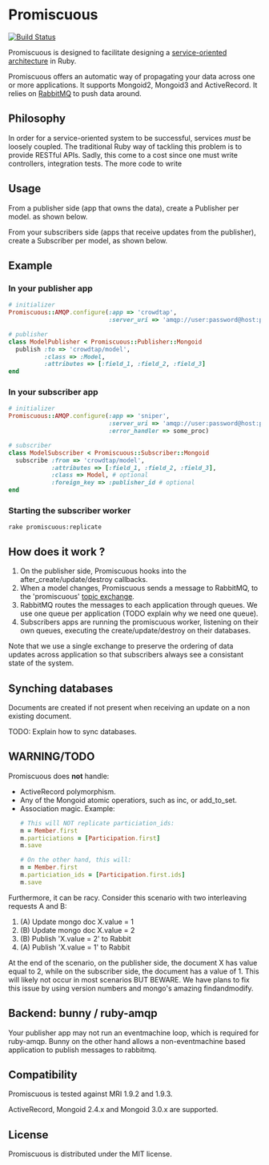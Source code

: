 Promiscuous
===========

[![Build Status](https://secure.travis-ci.org/crowdtap/promiscuous.png?branch=master)](https://secure.travis-ci.org/crowdtap/promiscuous)

Promiscuous is designed to facilitate designing a
[service-oriented architecture](http://en.wikipedia.org/wiki/Service-oriented_architecture)
in Ruby.

Promiscuous offers an automatic way of propagating your data across one or more
applications. It supports Mongoid2, Mongoid3 and ActiveRecord.
It relies on [RabbitMQ](http://www.rabbitmq.com/) to push data around.

Philosophy
----------

In order for a service-oriented system to be successful, services *must* be loosely coupled.
The traditional Ruby way of tackling this problem is to provide RESTful APIs.
Sadly, this come to a cost since one must write controllers, integration tests. The more
code to write 

Usage
------


From a publisher side (app that owns the data), create a Publisher per model.
as shown below.

From your subscribers side (apps that receive updates from the publisher),
create a Subscriber per model, as shown below.

Example
--------

### In your publisher app

```ruby
# initializer
Promiscuous::AMQP.configure(:app => 'crowdtap',
                            :server_uri => 'amqp://user:password@host:port/vhost')

# publisher
class ModelPublisher < Promiscuous::Publisher::Mongoid
  publish :to => 'crowdtap/model',
          :class => :Model,
          :attributes => [:field_1, :field_2, :field_3]
end
```

### In your subscriber app

```ruby
# initializer
Promiscuous::AMQP.configure(:app => 'sniper',
                            :server_uri => 'amqp://user:password@host:port/vhost',
                            :error_handler => some_proc)

# subscriber
class ModelSubscriber < Promiscuous::Subscriber::Mongoid
  subscribe :from => 'crowdtap/model',
            :attributes => [:field_1, :field_2, :field_3],
            :class => Model, # optional
            :foreign_key => :publisher_id # optional
end
```

### Starting the subscriber worker

    rake promiscuous:replicate

How does it work ?
------------------

1. On the publisher side, Promiscuous hooks into the after_create/update/destroy callbacks.
2. When a model changes, Promiscuous sends a message to RabbitMQ, to the
   'promiscuous' [topic exchange](http://www.rabbitmq.com/tutorials/tutorial-five-python.html).
3. RabbitMQ routes the messages to each application through queues.
   We use one queue per application (TODO explain why we need one queue).
4. Subscribers apps are running the promiscuous worker, listening on their own queues,
   executing the create/update/destroy on their databases.

Note that we use a single exchange to preserve the ordering of data updates
across application so that subscribers always see a consistant state of the
system.

Synching databases
-------------------

Documents are created if not present when receiving an update on a non existing
document.

TODO: Explain how to sync databases.

WARNING/TODO
------------

Promiscuous does **not** handle:
- ActiveRecord polymorphism.
- Any of the Mongoid atomic operatiors, such as inc, or add_to_set.
- Association magic. Example:
  ```ruby
  # This will NOT replicate particiation_ids:
  m = Member.first
  m.particiations = [Participation.first]
  m.save
  
  # On the other hand, this will:
  m = Member.first
  m.particiation_ids = [Participation.first.ids]
  m.save
  ```

Furthermore, it can be racy. Consider this scenario with two interleaving
requests A and B:

1. (A) Update mongo doc X.value = 1
2. (B) Update mongo doc X.value = 2
3. (B) Publish 'X.value = 2' to Rabbit
4. (A) Publish 'X.value = 1' to Rabbit

At the end of the scenario, on the publisher side, the document X has value
equal to 2, while on the subscriber side, the document has a value of 1.  This
will likely not occur in most scenarios BUT BEWARE.  We have plans to fix this
issue by using version numbers and mongo's amazing findandmodify.

Backend: bunny / ruby-amqp
--------------------------

Your publisher app may not run an eventmachine loop, which is required for
ruby-amqp. Bunny on the other hand allows a non-eventmachine based application
to publish messages to rabbitmq.

Compatibility
-------------

Promiscuous is tested against MRI 1.9.2 and 1.9.3.

ActiveRecord, Mongoid 2.4.x and Mongoid 3.0.x are supported.

License
-------

Promiscuous is distributed under the MIT license.
